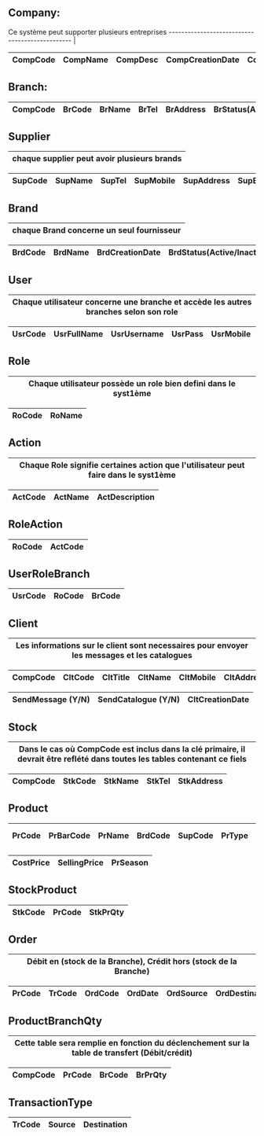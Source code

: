 ## Company:
Ce système peut supporter plusieurs entreprises
----------------------------------------------- |

CompCode | CompName | CompDesc | CompCreationDate | CompStatus(Active/Inactive) |
-------- | -------- | -------- | ---------------- | --------------------------- |

## Branch:

CompCode | BrCode | BrName | BrTel | BrAddress | BrStatus(Active/Inactive) |
-------- | ------ | ------ | ----- | --------- | ------------------------- |

## Supplier
chaque supplier peut avoir plusieurs brands | 
------------------------------------------- |

SupCode | SupName | SupTel | SupMobile | SupAddress | SupEmail | 
------- | ------- | ------ | --------- | ---------- | -------- |  

## Brand
chaque Brand concerne un seul fournisseur |
----------------------------------------- |

BrdCode | BrdName | BrdCreationDate | BrdStatus(Active/Inactive) | 
------- | ------- | --------------- | -------------------------- |

## User
Chaque utilisateur concerne une branche et accède les autres branches selon son role |
------------------------------------------------------------------------------------ |

UsrCode | UsrFullName | UsrUsername | UsrPass | UsrMobile | UsrAddress |
------- | ----------- | ----------- | ------- | --------- | ---------- |

## Role
Chaque utilisateur possède un role bien defini dans le syst1ème |
--------------------------------------------------------------- |

RoCode | RoName |
------ | ------ |

## Action
Chaque Role signifie certaines action que l'utilisateur peut faire dans le syst1ème |
----------------------------------------------------------------------------------- |

ActCode | ActName | ActDescription |
------- | ------- | -------------- |

## RoleAction

RoCode | ActCode |
------ | ------- |

## UserRoleBranch

UsrCode | RoCode | BrCode |
------- | ------ | ------ |

## Client
Les informations sur le client sont necessaires pour envoyer les messages et les catalogues |
------------------------------------------------------------------------------------------- |

CompCode | CltCode | CltTitle | CltName | CltMobile | CltAddress | CltEmail | 
-------- | ------- | -------- | ------- | --------- | ---------- | -------- |
 
SendMessage (Y/N) | SendCatalogue (Y/N) | CltCreationDate | 
----------------- | ------------------- | --------------- |

## Stock
Dans le cas où CompCode est inclus dans la clé primaire, il devrait être reflété dans toutes les tables contenant ce fiels |
-------------------------------------------------------------------------------------------------------------------------- |

CompCode | StkCode | StkName | StkTel | StkAddress | 
-------- | ------- | ------- | ------ | ---------- | 

## Product

PrCode | PrBarCode | PrName | BrdCode | SupCode | PrType | PrFamily | PrStatus (Active/Inactive) |
-------| --------- | ------ | ------- | ------- | ------ |--------- | -------------------------- |

CostPrice | SellingPrice | PrSeason | 
--------- | ------------ | ---------|

## StockProduct

StkCode | PrCode | StkPrQty |
------- | ------ | -------- |

## Order 
Débit en (stock de la Branche), Crédit hors (stock de la Branche) |
----------------------------------------------------------------- |

PrCode | TrCode | OrdCode | OrdDate | OrdSource | OrdDestination |OrdQty |
------ | ------ | ------- | ------- | --------- | -------------- | ----- |

## ProductBranchQty 
Cette table sera remplie en fonction du déclenchement sur la table de transfert (Débit/crédit) |
---------------------------------------------------------------------------------------------- |

CompCode | PrCode | BrCode | BrPrQty |
-------- |------- | ------ | ------- |

## TransactionType

TrCode | Source | Destination |
------ | ------ | ----------- |
